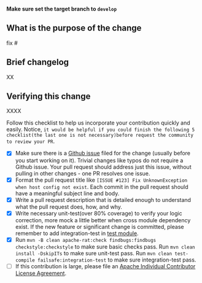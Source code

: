 
**Make sure set the target branch to `develop`**

## What is the purpose of the change

<!--
If this PR fixes a GitHub issue, please add `fixes #<XXX>` or `cloese #<XXX>`.Please refer to the documentation for more information:
https://docs.github.com/en/issues/tracking-your-work-with-issues/linking-a-pull-request-to-an-issue
-->

fix #<xxx> <!-- <xxx> replace with PR id -->

## Brief changelog

XX

## Verifying this change

XXXX

Follow this checklist to help us incorporate your contribution quickly and easily. Notice, `it would be helpful if you could finish the following 5 checklist(the last one is not necessary)before request the community to review your PR`.

- [x] Make sure there is a [Github issue](https://github.com/apache/rocketmq/issues) filed for the change (usually before you start working on it). Trivial changes like typos do not require a Github issue. Your pull request should address just this issue, without pulling in other changes - one PR resolves one issue. 
- [x] Format the pull request title like `[ISSUE #123] Fix UnknownException when host config not exist`. Each commit in the pull request should have a meaningful subject line and body.
- [x] Write a pull request description that is detailed enough to understand what the pull request does, how, and why.
- [x] Write necessary unit-test(over 80% coverage) to verify your logic correction, more mock a little better when cross module dependency exist. If the new feature or significant change is committed, please remember to add integration-test in [test module](https://github.com/apache/rocketmq/tree/master/test).
- [x] Run `mvn -B clean apache-rat:check findbugs:findbugs checkstyle:checkstyle` to make sure basic checks pass. Run `mvn clean install -DskipITs` to make sure unit-test pass. Run `mvn clean test-compile failsafe:integration-test`  to make sure integration-test pass.
- [ ] If this contribution is large, please file an [Apache Individual Contributor License Agreement](http://www.apache.org/licenses/#clas).

